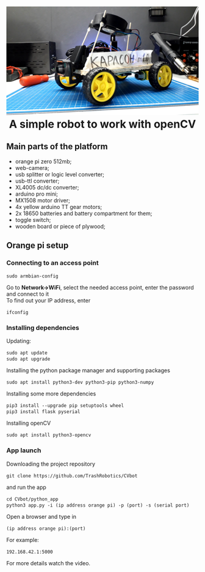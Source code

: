 <h1 align="center">
  <a href="https://youtu.be/SoLUaoV-Cu4"><img src="https://github.com/TrashRobotics/CVbot/blob/main/img/robot.jpeg" alt="A robot to work with openCV" width="800"></a>
  <br>
	A simple robot to work with openCV
  <br>
</h1>

## Main parts of the platform

- orange pi zero 512mb;
- web-camera;
- usb splitter or logic level converter;
- usb-ttl converter;
- XL4005 dc/dc converter;
- arduino pro mini;
- MX1508 motor driver;
- 4x yellow arduino TT gear motors;
- 2x 18650 batteries and battery compartment for them;
- toggle switch;
- wooden board or piece of plywood;

## Orange pi setup

### Connecting to an access point

```shell
sudo armbian-config
```

Go to **Network->WiFi**, select the needed access point,
enter the password and connect to it  
To find out your IP address, enter

```shell
ifconfig
```

### Installing dependencies

Updating:

```shell
sudo apt update
sudo apt upgrade
```

Installing the python package manager and supporting packages

```shell
sudo apt install python3-dev python3-pip python3-numpy
```

Installing some more dependencies

```shell
pip3 install --upgrade pip setuptools wheel
pip3 install flask pyserial
```

Installing openCV

```shell
sudo apt install python3-opencv
```

### App launch

Downloading the project repository

```shell
git clone https://github.com/TrashRobotics/CVbot
```

and run the app

```shell
cd CVbot/python_app
python3 app.py -i (ip address orange pi) -p (port) -s (serial port)
```

Open a browser and type in

```shell
(ip address orange pi):(port)
```

For example:

```shell
192.168.42.1:5000
```

For more details watch the video.
